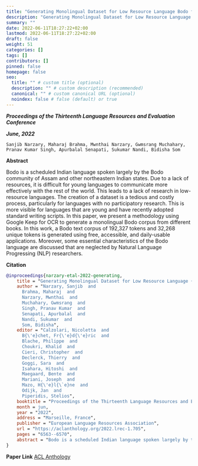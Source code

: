 ```yaml
---
title: "Generating Monolingual Dataset for Low Resource Language Bodo from old books using Google Keep"
description: "Generating Monolingual Dataset for Low Resource Language Bodo from old books using Google Keep"
summary: ""
date: 2022-06-11T18:27:22+02:00
lastmod: 2022-06-11T18:27:22+02:00
draft: false
weight: 51
categories: []
tags: []
contributors: []
pinned: false
homepage: false
seo:
  title: "" # custom title (optional)
  description: "" # custom description (recommended)
  canonical: "" # custom canonical URL (optional)
  noindex: false # false (default) or true
---
```


<!--

**CIT Kokrajhar Ushers in a New Era of Digital Workflows with the Unveiling of Samarth eGov ERP Suite**
-->
***Proceedings of the Thirteenth Language Resources and Evaluation Conference***

***June, 2022***

```
Sanjib Narzary, Maharaj Brahma, Mwnthai Narzary, Gwmsrang Muchahary, Pranav Kumar Singh, Apurbalal Senapati, Sukumar Nandi, Bidisha Som
```

**Abstract**

Bodo is a scheduled Indian language spoken largely by the Bodo community of Assam and other northeastern Indian states. Due to a lack of resources, it is difficult for young languages to communicate more effectively with the rest of the world. This leads to a lack of research in low-resource languages. The creation of a dataset is a tedious and costly process, particularly for languages with no participatory research. This is more visible for languages that are young and have recently adopted standard writing scripts. In this paper, we present a methodology using Google Keep for OCR to generate a monolingual Bodo corpus from different books. In this work, a Bodo text corpus of 192,327 tokens and 32,268 unique tokens is generated using free, accessible, and daily-usable applications. Moreover, some essential characteristics of the Bodo language are discussed that are neglected by Natural Language Progressing (NLP) researchers.


**Citation**

```BibTex
@inproceedings{narzary-etal-2022-generating,
    title = "Generating Monolingual Dataset for Low Resource Language {B}odo from old books using {G}oogle Keep",
    author = "Narzary, Sanjib  and
      Brahma, Maharaj  and
      Narzary, Mwnthai  and
      Muchahary, Gwmsrang  and
      Singh, Pranav Kumar  and
      Senapati, Apurbalal  and
      Nandi, Sukumar  and
      Som, Bidisha",
    editor = "Calzolari, Nicoletta  and
      B{\'e}chet, Fr{\'e}d{\'e}ric  and
      Blache, Philippe  and
      Choukri, Khalid  and
      Cieri, Christopher  and
      Declerck, Thierry  and
      Goggi, Sara  and
      Isahara, Hitoshi  and
      Maegaard, Bente  and
      Mariani, Joseph  and
      Mazo, H{\'e}l{\`e}ne  and
      Odijk, Jan  and
      Piperidis, Stelios",
    booktitle = "Proceedings of the Thirteenth Language Resources and Evaluation Conference",
    month = jun,
    year = "2022",
    address = "Marseille, France",
    publisher = "European Language Resources Association",
    url = "https://aclanthology.org/2022.lrec-1.705",
    pages = "6563--6570",
    abstract = "Bodo is a scheduled Indian language spoken largely by the Bodo community of Assam and other northeastern Indian states. Due to a lack of resources, it is difficult for young languages to communicate more effectively with the rest of the world. This leads to a lack of research in low-resource languages. The creation of a dataset is a tedious and costly process, particularly for languages with no participatory research. This is more visible for languages that are young and have recently adopted standard writing scripts. In this paper, we present a methodology using Google Keep for OCR to generate a monolingual Bodo corpus from different books. In this work, a Bodo text corpus of 192,327 tokens and 32,268 unique tokens is generated using free, accessible, and daily-usable applications. Moreover, some essential characteristics of the Bodo language are discussed that are neglected by Natural Language Progressing (NLP) researchers.",
}
```

**Paper Link**
[ACL Anthology](https://aclanthology.org/2022.lrec-1.705/)